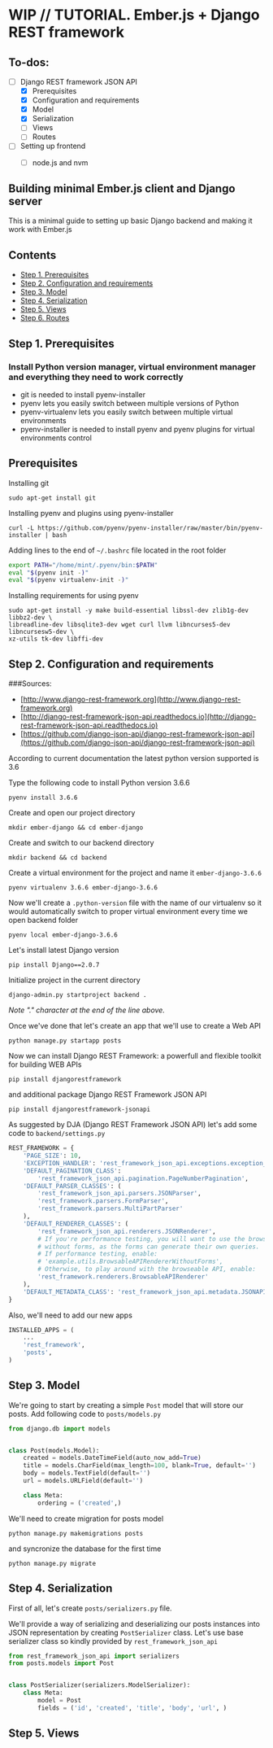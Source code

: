 # WIP // TUTORIAL. Ember.js + Django REST framework


## To-dos: 
- [ ] Django REST framework JSON API
  - [x] Prerequisites
  - [x] Configuration and requirements
  - [x] Model
  - [x] Serialization
  - [ ] Views
  - [ ] Routes
- [ ] Setting up frontend
  - [ ] node.js and nvm


## Building minimal Ember.js client and Django server

This is a minimal guide to setting up basic Django backend and making it work with Ember.js


## Contents

- [Step 1. Prerequisites](#step-1)
- [Step 2. Configuration and requirements](#step-2)
- [Step 3. Model](#step-3)
- [Step 4. Serialization](#step-4)
- [Step 5. Views](#step-5)
- [Step 6. Routes](#step-6)

## <a name='step-1'></a>Step 1. Prerequisites

### Install Python version manager, virtual environment manager and everything they need to work correctly

- git is needed to install pyenv-installer
- pyenv lets you easily switch between multiple versions of Python
- pyenv-virtualenv lets you easily switch between multiple virtual environments
- pyenv-installer is needed to install pyenv and pyenv plugins for virtual environments control

## Prerequisites

Installing git
 
 ```shell
 sudo apt-get install git 
 ```

Installing pyenv and plugins using pyenv-installer
 
 ```shell
 curl -L https://github.com/pyenv/pyenv-installer/raw/master/bin/pyenv-installer | bash
```

Adding lines to the end of `~/.bashrc` file located in the root folder
```bash
export PATH="/home/mint/.pyenv/bin:$PATH"
eval "$(pyenv init -)"
eval "$(pyenv virtualenv-init -)"
```

Installing requirements for using pyenv
```shell
sudo apt-get install -y make build-essential libssl-dev zlib1g-dev libbz2-dev \
libreadline-dev libsqlite3-dev wget curl llvm libncurses5-dev libncursesw5-dev \
xz-utils tk-dev libffi-dev
```
## <a name='step-2'></a>Step 2. Configuration and requirements

###Sources:
* [http://www.django-rest-framework.org](http://www.django-rest-framework.org)
* [http://django-rest-framework-json-api.readthedocs.io](http://django-rest-framework-json-api.readthedocs.io)
* [https://github.com/django-json-api/django-rest-framework-json-api](https://github.com/django-json-api/django-rest-framework-json-api)


According to current documentation the latest python version supported is 3.6

Type the following code to install Python version 3.6.6

```shell
pyenv install 3.6.6
```

Create and open our project directory

```shell
mkdir ember-django && cd ember-django
```

Create and switch to our backend directory
```shell
mkdir backend && cd backend
```

Create a virtual environment for the project and name it `ember-django-3.6.6`
```shell
pyenv virtualenv 3.6.6 ember-django-3.6.6
```

Now we'll create a `.python-version` file with the name of our virtualenv so it would automatically switch to proper virtual environment every time we open backend folder
```shell
pyenv local ember-django-3.6.6
```

Let's install latest Django version
```shell
pip install Django==2.0.7
```

Initialize project in the current directory
```shell
django-admin.py startproject backend .
```
_Note "." character at the end of the line above._

Once we've done that let's create an app that we'll use to create a Web API
```shell
python manage.py startapp posts
```

Now we can install Django REST Framework: a powerfull and flexible toolkit for building WEB APIs 

```shell
pip install djangorestframework
```

and additional package Django REST Framework JSON API

```shell
pip install djangorestframework-jsonapi
```
As suggested by DJA (Django REST Framework JSON API) let's add some code to `backend/settings.py`
```python
REST_FRAMEWORK = {
    'PAGE_SIZE': 10,
    'EXCEPTION_HANDLER': 'rest_framework_json_api.exceptions.exception_handler',
    'DEFAULT_PAGINATION_CLASS':
        'rest_framework_json_api.pagination.PageNumberPagination',
    'DEFAULT_PARSER_CLASSES': (
        'rest_framework_json_api.parsers.JSONParser',
        'rest_framework.parsers.FormParser',
        'rest_framework.parsers.MultiPartParser'
    ),
    'DEFAULT_RENDERER_CLASSES': (
        'rest_framework_json_api.renderers.JSONRenderer',
        # If you're performance testing, you will want to use the browseable API
        # without forms, as the forms can generate their own queries.
        # If performance testing, enable:
        # 'example.utils.BrowsableAPIRendererWithoutForms',
        # Otherwise, to play around with the browseable API, enable:
        'rest_framework.renderers.BrowsableAPIRenderer'
    ),
    'DEFAULT_METADATA_CLASS': 'rest_framework_json_api.metadata.JSONAPIMetadata',
}
```
Also, we'll need to add our new apps
```python
INSTALLED_APPS = (
    ...
    'rest_framework',
    'posts',
)
```

## <a name='step-3'></a>Step 3. Model

We're going to start by creating a simple `Post` model that will store our posts.
Add following code to `posts/models.py`
```python
from django.db import models


class Post(models.Model):
	created = models.DateTimeField(auto_now_add=True)
	title = models.CharField(max_length=100, blank=True, default='')
	body = models.TextField(default='')
	url = models.URLField(default='')

	class Meta:
		ordering = ('created',)
```

We'll need to create migration for posts model 
```shell
python manage.py makemigrations posts
```

and syncronize the database for the first time
```shell
python manage.py migrate
```

## <a name='step-4'></a>Step 4. Serialization

First of all, let's create `posts/serializers.py` file.

We'll provide a way of serializing and deserializing our posts instances into JSON representation by creating `PostSerializer` class. Let's use base serializer class so kindly provided by `rest_framework_json_api`
```python
from rest_framework_json_api import serializers
from posts.models import Post


class PostSerializer(serializers.ModelSerializer):
    class Meta:
        model = Post
        fields = ('id', 'created', 'title', 'body', 'url', )
```

## <a name='step-5'></a>Step 5. Views

